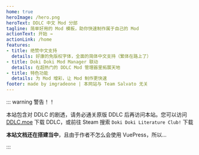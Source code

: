 ```yaml
---
home: true
heroImage: /hero.png
heroText: DDLC 中文 Mod 分部
tagline: 简单好用的 Mod 模板，助你快速制作属于自己的 Mod
actionText: 开始 →
actionLink: /home
features:
- title: 绝赞中文支持
  details: 好康的免版权字体，全面的简体中文支持（繁体在路上了）
- title: Doki Doki Mod Manager 联动
  details: 在超热门的 DDLC Mod 管理器里拓展天地
- title: 特色功能
  details: 为 Mod 增彩，让 Mod 制作更快速
footer: made by imgradeone | 本网站与 Team Salvato 无关
---
```


::: warning 警告！！

本站包含对 DDLC 的剧透，请务必通关原版 DDLC 后再访问本站。您可以访问 [DDLC.moe](https://ddlc.moe) 下载 DDLC，或前往 Steam 搜索 `Doki Doki Literature Club!` 下载

**本站文档还在搭建当中**，且由于作者不怎么会使用 VuePress，所以...

:::
